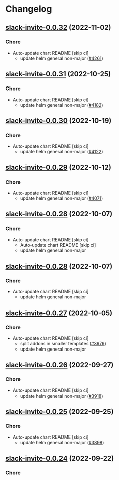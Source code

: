 # Changelog



## [slack-invite-0.0.32](https://github.com/truecharts/charts/compare/slack-invite-0.0.31...slack-invite-0.0.32) (2022-11-02)

### Chore

- Auto-update chart README [skip ci]
  - update helm general non-major ([#4261](https://github.com/truecharts/charts/issues/4261))




## [slack-invite-0.0.31](https://github.com/truecharts/charts/compare/slack-invite-0.0.30...slack-invite-0.0.31) (2022-10-25)

### Chore

- Auto-update chart README [skip ci]
  - update helm general non-major ([#4182](https://github.com/truecharts/charts/issues/4182))




## [slack-invite-0.0.30](https://github.com/truecharts/charts/compare/slack-invite-0.0.29...slack-invite-0.0.30) (2022-10-19)

### Chore

- Auto-update chart README [skip ci]
  - update helm general non-major ([#4122](https://github.com/truecharts/charts/issues/4122))




## [slack-invite-0.0.29](https://github.com/truecharts/charts/compare/slack-invite-0.0.28...slack-invite-0.0.29) (2022-10-12)

### Chore

- Auto-update chart README [skip ci]
  - update helm general non-major ([#4071](https://github.com/truecharts/charts/issues/4071))




## [slack-invite-0.0.28](https://github.com/truecharts/charts/compare/slack-invite-0.0.27...slack-invite-0.0.28) (2022-10-07)

### Chore

- Auto-update chart README [skip ci]
  - Auto-update chart README [skip ci]
  - update helm general non-major




## [slack-invite-0.0.28](https://github.com/truecharts/charts/compare/slack-invite-0.0.27...slack-invite-0.0.28) (2022-10-07)

### Chore

- Auto-update chart README [skip ci]
  - update helm general non-major




## [slack-invite-0.0.27](https://github.com/truecharts/charts/compare/slack-invite-0.0.26...slack-invite-0.0.27) (2022-10-05)

### Chore

- Auto-update chart README [skip ci]
  - split addons in smaller templates ([#3979](https://github.com/truecharts/charts/issues/3979))
  - update helm general non-major




## [slack-invite-0.0.26](https://github.com/truecharts/charts/compare/slack-invite-0.0.25...slack-invite-0.0.26) (2022-09-27)

### Chore

- Auto-update chart README [skip ci]
  - update helm general non-major ([#3918](https://github.com/truecharts/charts/issues/3918))




## [slack-invite-0.0.25](https://github.com/truecharts/charts/compare/slack-invite-0.0.24...slack-invite-0.0.25) (2022-09-25)

### Chore

- Auto-update chart README [skip ci]
  - update helm general non-major ([#3898](https://github.com/truecharts/charts/issues/3898))




## [slack-invite-0.0.24](https://github.com/truecharts/charts/compare/slack-invite-0.0.23...slack-invite-0.0.24) (2022-09-22)

### Chore
